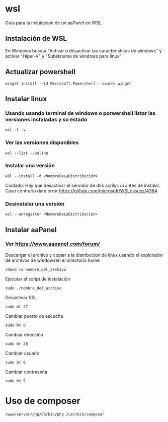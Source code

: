 # wsl
Guia para la instalacion de un aaPanel en WSL

## Instalación de WSL
En Windows buscar "Activar o desactivar las caractéristicas de windows" y activar "Hiper-V" y "Subsistema de windows para linux"

## Actualizar powershell
```
winget install --id Microsoft.Powershell --source winget
```

## Instalar linux
### Usando usando terminal de windows o porwershell listar las versiones instaladas y su estado
```
wsl -l -v
```

### Ver las versiones disponibles
```
wsl --list --online
```

### Instalar una versión
```
wsl --install -d <NombreDeLaDistribución>
```
Cuidado: Hay que desactivar el servidor de dns acrilyc ui antes de instalar. Caso contrario dará error https://github.com/microsoft/WSL/issues/4364
### Desinstalar una versión
```
wsl --unregister <NombreDeLaDistribución>
```

## Instalar aaPanel
### Ver https://www.aapanel.com/forum/ 

Descargar el archivo y copiar a la distribucion de linux usando el explorador de archivos de windowsen el directorio home
```
chmod +x nombre_del_archivo
```
Ejecutar el script de instalación
```
sudo ./nombre_del_archivo
```
Desactivar SSL
```
sudo bt 27
```
Cambiar puerto de escucha
```
sudo bt 8
```
Cambiar dirección
```
sudo bt 28
```
Cambiar usuario
```
sudo bt 6
```
Cambiar contraseña
```
sudo bt 5
```


# Uso de composer
```
/www/server/php/83/bin/php /usr/bin/composer
```

